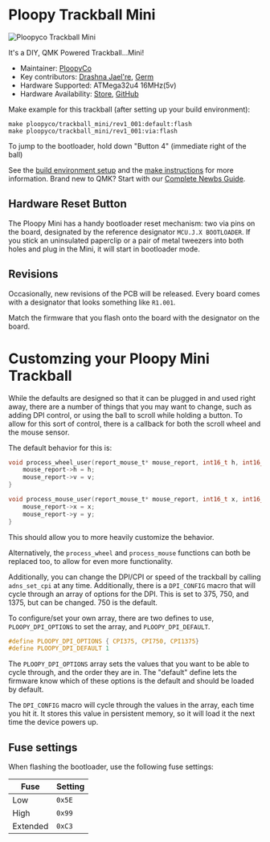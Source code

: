 
# Ploopy Trackball Mini

![Ploopyco Trackball Mini](mini.jpg)

It's a DIY, QMK Powered Trackball...Mini!

* Maintainer: [PloopyCo](https://github.com/ploopyco)
* Key contributors: [Drashna Jael're](https://github.com/drashna/), [Germ](https://github.com/germ/)
* Hardware Supported: ATMega32u4 16MHz(5v)  
* Hardware Availability: [Store](https://ploopy.co), [GitHub](https://github.com/ploopyco)

Make example for this trackball (after setting up your build environment):

    make ploopyco/trackball_mini/rev1_001:default:flash
    make ploopyco/trackball_mini/rev1_001:via:flash
    
To jump to the bootloader, hold down "Button 4" (immediate right of the ball) 

See the [build environment setup](https://docs.qmk.fm/#/getting_started_build_tools) and the [make instructions](https://docs.qmk.fm/#/getting_started_make_guide) for more information. Brand new to QMK? Start with our [Complete Newbs Guide](https://docs.qmk.fm/#/newbs).

## Hardware Reset Button

The Ploopy Mini has a handy bootloader reset mechanism: two via pins on the board, designated by the reference designator `MCU.J.X BOOTLOADER`. If you stick an uninsulated paperclip or a pair of metal tweezers into both holes and plug in the Mini, it will start in bootloader mode.

## Revisions

Occasionally, new revisions of the PCB will be released. Every board comes with a designator that looks something like `R1.001`.

Match the firmware that you flash onto the board with the designator on the board.

# Customzing your Ploopy Mini Trackball

While the defaults are designed so that it can be plugged in and used right away, there are a number of things that you may want to change, such as adding DPI control, or using the ball to scroll while holding a button. To allow for this sort of control, there is a callback for both the scroll wheel and the mouse sensor.

The default behavior for this is:

```c
void process_wheel_user(report_mouse_t* mouse_report, int16_t h, int16_t v) {
    mouse_report->h = h;
    mouse_report->v = v;
}

void process_mouse_user(report_mouse_t* mouse_report, int16_t x, int16_t y) {
    mouse_report->x = x;
    mouse_report->y = y;
}
```

This should allow you to more heavily customize the behavior. 

Alternatively, the `process_wheel` and `process_mouse` functions can both be replaced too, to allow for even more functionality.

Additionally, you can change the DPI/CPI or speed of the trackball by calling `adns_set_cpi` at any time. Additionally, there is a `DPI_CONFIG` macro that will cycle through an array of options for the DPI.  This is set to 375, 750, and 1375, but can be changed.  750 is the default. 

To configure/set your own array, there are two defines to use, `PLOOPY_DPI_OPTIONS` to set the array, and `PLOOPY_DPI_DEFAULT`. 

```c
#define PLOOPY_DPI_OPTIONS { CPI375, CPI750, CPI1375}
#define PLOOPY_DPI_DEFAULT 1
```

The `PLOOPY_DPI_OPTIONS` array sets the values that you want to be able to cycle through, and the order they are in.  The "default" define lets the firmware know which of these options is the default and should be loaded by default.

The `DPI_CONFIG` macro will cycle through the values in the array, each time you hit it.  It stores this value in persistent memory, so it will load it the next time the device powers up.

## Fuse settings

When flashing the bootloader, use the following fuse settings:

| Fuse     | Setting     |
|----------|-------------|
| Low      | `0x5E`      |
| High     | `0x99`      |
| Extended | `0xC3`      |